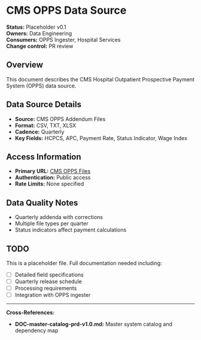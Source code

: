 # CMS OPPS Data Source

**Status:** Placeholder v0.1  
**Owners:** Data Engineering  
**Consumers:** OPPS Ingester, Hospital Services  
**Change control:** PR review  

## Overview
This document describes the CMS Hospital Outpatient Prospective Payment System (OPPS) data source.

## Data Source Details
- **Source:** CMS OPPS Addendum Files
- **Format:** CSV, TXT, XLSX
- **Cadence:** Quarterly
- **Key Fields:** HCPCS, APC, Payment Rate, Status Indicator, Wage Index

## Access Information
- **Primary URL:** [CMS OPPS Files](https://www.cms.gov/medicare/payment/prospective-payment-systems/hospital-outpatient)
- **Authentication:** Public access
- **Rate Limits:** None specified

## Data Quality Notes
- Quarterly addenda with corrections
- Multiple file types per quarter
- Status indicators affect payment calculations

## TODO
This is a placeholder file. Full documentation needed including:
- [ ] Detailed field specifications
- [ ] Quarterly release schedule
- [ ] Processing requirements
- [ ] Integration with OPPS ingester

---
**Cross-References:**
- **DOC-master-catalog-prd-v1.0.md:** Master system catalog and dependency map
